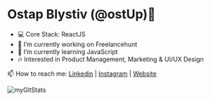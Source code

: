 ### <h1>Ostap Blystiv (@ostUp)👋</h1>

- 💻 Core Stack: ReactJS
- 🔭 I’m currently working on Freelancehunt
- 🌱 I’m currently learning JavaScript
- 🔥 Interested in Product Management, Marketing & UI/UX Design
 <p>📫 How to reach me: <a href="https://www.linkedin.com/in/ostap4iiik/">Linkedin</a> | <a href="https://www.instagram.com/bov10/">Instagram</a> | <a href="https://ostup.github.io/blystsiv/">Website</a><p>

<p> <img src="https://github-readme-stats.vercel.app/api?username=ostUp&show_icons=true" alt="myGitStats" />
